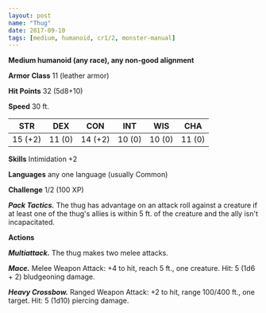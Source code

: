 ```yaml
---
layout: post
name: "Thug"
date: 2017-09-10
tags: [medium, humanoid, cr1/2, monster-manual]
---
```


**Medium humanoid (any race), any non-good alignment**

**Armor Class** 11 (leather armor)

**Hit Points** 32 (5d8+10)

**Speed** 30 ft.

|   STR   |   DEX   |   CON   |   INT   |   WIS   |   CHA   |
|:-----:|:-----:|:-----:|:-----:|:-----:|:-----:|
| 15 (+2) | 11 (0) | 14 (+2) | 10 (0) | 10 (0) | 11 (0) |

**Skills** Intimidation +2

**Languages** any one language (usually Common)

**Challenge** 1/2 (100 XP)

***Pack Tactics.*** The thug has advantage on an attack roll against a creature if at least one of the thug's allies is within 5 ft. of the creature and the ally isn't incapacitated.

**Actions**

***Multiattack.*** The thug makes two melee attacks.

***Mace.*** Melee Weapon Attack: +4 to hit, reach 5 ft., one creature. Hit: 5 (1d6 + 2) bludgeoning damage.

***Heavy Crossbow.*** Ranged Weapon Attack: +2 to hit, range 100/400 ft., one target. Hit: 5 (1d10) piercing damage.

